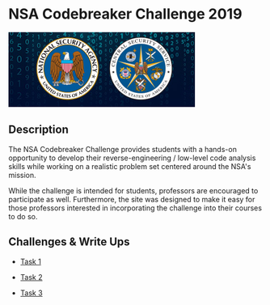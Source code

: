 # NSA Codebreaker Challenge 2019

![NSA](https://github.com/logicoverflow/ctf/blob/main/nsa-codebreaker-2019/firefox_5UadSLFsRA.png)

## Description

The NSA Codebreaker Challenge provides students with a hands-on opportunity to develop their reverse-engineering / low-level code analysis skills while working on a realistic problem set centered around the NSA's mission.

While the challenge is intended for students, professors are encouraged to participate as well. Furthermore, the site was designed to make it easy for those professors interested in incorporating the challenge into their courses to do so.

## Challenges & Write Ups

* [Task 1](https://github.com/logicoverflow/nsa-codebreaker-2019/tree/main/task1)

* [Task 2](https://github.com/logicoverflow/nsa-codebreaker-2019/tree/main/task2)

* [Task 3](https://github.com/logicoverflow/nsa-codebreaker-2019/tree/main/task3)
